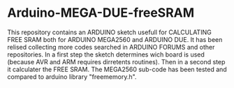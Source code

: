 # Arduino-MEGA-DUE-freeSRAM
This repository contains an ARDUINO sketch usefull for CALCULATING FREE SRAM both for ARDUINO MEGA2560 and ARDUINO DUE. It has been relised collecting more codes searched in ARDUINO FORUMS and other repositories.
In a first step the sketch determines wich board is used (because AVR and ARM requires dirretents routines). Then in a second step it calculater the FREE SRAM. The MEGA2560 sub-code has been tested and compared to arduino library "freememory.h".
